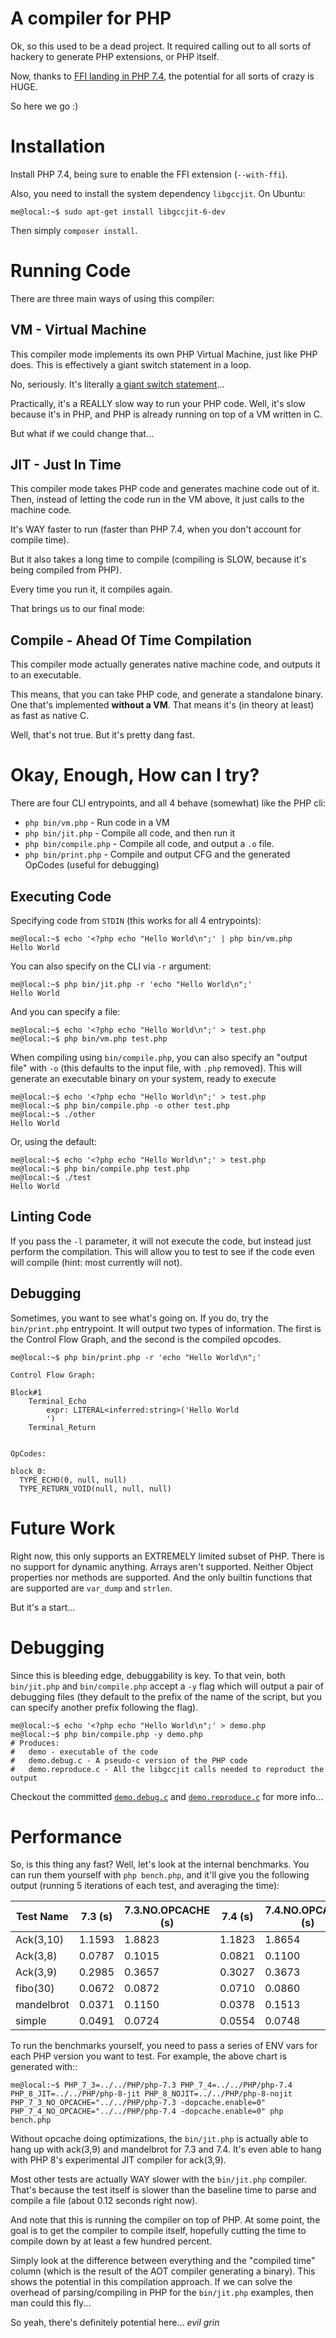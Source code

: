 # A compiler for PHP

Ok, so this used to be a dead project. It required calling out to all sorts of hackery to generate PHP extensions, or PHP itself.

Now, thanks to [FFI landing in PHP 7.4](https://wiki.php.net/rfc/ffi), the potential for all sorts of crazy is HUGE. 

So here we go :)

# Installation

Install PHP 7.4, being sure to enable the FFI extension (`--with-ffi`).

Also, you need to install the system dependency `libgccjit`. On Ubuntu:

```console
me@local:~$ sudo apt-get install libgccjit-6-dev
```

Then simply `composer install`.

# Running Code

There are three main ways of using this compiler:

## VM - Virtual Machine

This compiler mode implements its own PHP Virtual Machine, just like PHP does. This is effectively a giant switch statement in a loop.

No, seriously. It's literally [a giant switch statement](lib/VM.php)...

Practically, it's a REALLY slow way to run your PHP code. Well, it's slow because it's in PHP, and PHP is already running on top of a VM written in C. 

But what if we could change that...

## JIT - Just In Time

This compiler mode takes PHP code and generates machine code out of it. Then, instead of letting the code run in the VM above, it just calls to the machine code.

It's WAY faster to run (faster than PHP 7.4, when you don't account for compile time).

But it also takes a long time to compile (compiling is SLOW, because it's being compiled from PHP).

Every time you run it, it compiles again. 

That brings us to our final mode:

## Compile - Ahead Of Time Compilation

This compiler mode actually generates native machine code, and outputs it to an executable.

This means, that you can take PHP code, and generate a standalone binary. One that's implemented **without a VM**. That means it's (in theory at least) as fast as native C.

Well, that's not true. But it's pretty dang fast.

# Okay, Enough, How can I try?

There are four CLI entrypoints, and all 4 behave (somewhat) like the PHP cli:

 * `php bin/vm.php` - Run code in a VM
 * `php bin/jit.php` - Compile all code, and then run it
 * `php bin/compile.php` - Compile all code, and output a `.o` file.
 * `php bin/print.php` - Compile and output CFG and the generated OpCodes (useful for debugging)

## Executing Code

Specifying code from `STDIN` (this works for all 4 entrypoints):

```console
me@local:~$ echo '<?php echo "Hello World\n";' | php bin/vm.php
Hello World
```

You can also specify on the CLI via `-r` argument:

```console
me@local:~$ php bin/jit.php -r 'echo "Hello World\n";'
Hello World
```

And you can specify a file:

```console
me@local:~$ echo '<?php echo "Hello World\n";' > test.php
me@local:~$ php bin/vm.php test.php
```

When compiling using `bin/compile.php`, you can also specify an "output file" with `-o` (this defaults to the input file, with `.php` removed). This will generate an executable binary on your system, ready to execute

```console
me@local:~$ echo '<?php echo "Hello World\n";' > test.php
me@local:~$ php bin/compile.php -o other test.php
me@local:~$ ./other
Hello World
```

Or, using the default:

```console
me@local:~$ echo '<?php echo "Hello World\n";' > test.php
me@local:~$ php bin/compile.php test.php
me@local:~$ ./test
Hello World
```

## Linting Code

If you pass the `-l` parameter, it will not execute the code, but instead just perform the compilation. This will allow you to test to see if the code even will compile (hint: most currently will not).

## Debugging

Sometimes, you want to see what's going on. If you do, try the `bin/print.php` entrypoint. It will output two types of information. The first is the Control Flow Graph, and the second is the compiled opcodes.

```console
me@local:~$ php bin/print.php -r 'echo "Hello World\n";'

Control Flow Graph:

Block#1
    Terminal_Echo
        expr: LITERAL<inferred:string>('Hello World
        ')
    Terminal_Return


OpCodes:

block_0:
  TYPE_ECHO(0, null, null)
  TYPE_RETURN_VOID(null, null, null)
```

# Future Work

Right now, this only supports an EXTREMELY limited subset of PHP. There is no support for dynamic anything. Arrays aren't supported. Neither Object properties nor methods are supported. And the only builtin functions that are supported are `var_dump` and `strlen`.

But it's a start...

# Debugging

Since this is bleeding edge, debuggability is key. To that vein, both `bin/jit.php` and `bin/compile.php` accept a `-y` flag which will output a pair of debugging files (they default to the prefix of the name of the script, but you can specify another prefix following the flag).

```console
me@local:~$ echo '<?php echo "Hello World\n";' > demo.php
me@local:~$ php bin/compile.php -y demo.php
# Produces: 
#   demo - executable of the code
#   demo.debug.c - A pseudo-c version of the PHP code
#   demo.reproduce.c - All the libgccjit calls needed to reproduct the output
```

Checkout the committed [`demo.debug.c`](demo.debug.c) and [`demo.reproduce.c`](demo.reproduce.c) for more info...

# Performance

So, is this thing any fast? Well, let's look at the internal benchmarks. You can run them yourself with `php bench.php`, and it'll give you the following output (running 5 iterations of each test, and averaging the time):


| Test Name          |            7.3 (s)| 7.3.NO.OPCACHE (s)|            7.4 (s)| 7.4.NO.OPCACHE (s)|          8.JIT (s)|        8.NOJIT (s)| bin/jit.php (s) | bin/compile.php (s) | compiled time (s) |
|--------------------|-------------------|-------------------|-------------------|-------------------|-------------------|-------------------|-----------------|---------------------|-------------------|
|          Ack(3,10) |            1.1593 |            1.8823 |            1.1823 |            1.8654 |            0.6622 |            1.1565 |          0.3368 |              0.1257 |            0.2134 |
|           Ack(3,8) |            0.0787 |            0.1015 |            0.0821 |            0.1100 |            0.0470 |            0.0792 |          0.1392 |              0.1263 |            0.0147 |
|           Ack(3,9) |            0.2985 |            0.3657 |            0.3027 |            0.3673 |            0.1676 |            0.2944 |          0.1770 |              0.1269 |            0.0539 |
|           fibo(30) |            0.0672 |            0.0872 |            0.0710 |            0.0860 |            0.0438 |            0.0701 |          0.1357 |              0.1266 |            0.0116 |
|         mandelbrot |            0.0371 |            0.1150 |            0.0378 |            0.1513 |            0.0207 |            0.0371 |          0.1533 |              0.1399 |            0.0142 |
|             simple |            0.0491 |            0.0724 |            0.0554 |            0.0748 |            0.0215 |            0.0591 |          0.1566 |              0.1330 |            0.0141 |

To run the benchmarks yourself, you need to pass a series of ENV vars for each PHP version you want to test. For example, the above chart is generated with::

```console
me@local:~$ PHP_7_3=../../PHP/php-7.3 PHP_7_4=../../PHP/php-7.4 PHP_8_JIT=../../PHP/php-8-jit PHP_8_NOJIT=../../PHP/php-8-nojit PHP_7_3_NO_OPCACHE="../../PHP/php-7.3 -dopcache.enable=0" PHP_7_4_NO_OPCACHE="../../PHP/php-7.4 -dopcache.enable=0" php bench.php 
```

Without opcache doing optimizations, the `bin/jit.php` is actually able to hang up with ack(3,9) and mandelbrot for 7.3 and 7.4. It's even able to hang with PHP 8's experimental JIT compiler for ack(3,9). 

Most other tests are actually WAY slower with the `bin/jit.php` compiler. That's because the test itself is slower than the baseline time to parse and compile a file (about 0.12 seconds right now).

And note that this is running the compiler on top of PHP. At some point, the goal is to get the compiler to compile itself, hopefully cutting the time to compile down by at least a few hundred percent.

Simply look at the difference between everything and the "compiled time" column (which is the result of the AOT compiler generating a binary). This shows the potential in this compilation approach. If we can solve the overhead of parsing/compiling in PHP for the `bin/jit.php` examples, then man could this fly...

So yeah, there's definitely potential here... *evil grin*
